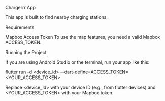 Chargerrr App

This app is built to find nearby charging stations.

Requirements

Mapbox Access Token
To use the map features, you need a valid Mapbox ACCESS_TOKEN.

Running the Project

If you are using Android Studio or the terminal, run your app like this:

flutter run -d <device_id> --dart-define=ACCESS_TOKEN=<YOUR_ACCESS_TOKEN>


Replace <device_id> with your device ID (e.g., from flutter devices) and <YOUR_ACCESS_TOKEN> with your Mapbox token.
